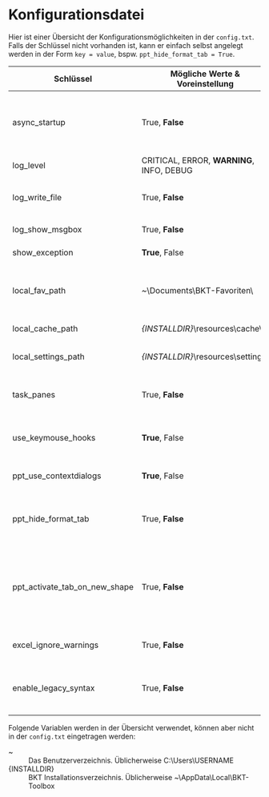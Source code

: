# Konfigurationsdatei

Hier ist einer Übersicht der Konfigurationsmöglichkeiten in der `config.txt`. Falls der Schlüssel nicht vorhanden ist, kann er einfach selbst angelegt werden in der Form `key = value`, bspw. `ppt_hide_format_tab = True`.

Schlüssel			| Mögliche Werte & Voreinstellung		| Erklärung
--- 					| --- 					| ---
async_startup 			| True, **False** 		| Asynchroner Start: Lädt die UI verzögert, wodurch der PowerPoint-Start beschleunigt wird. [BETA-Funktion]
log_level				| CRITICAL, ERROR, **WARNING**, INFO, DEBUG | Mindestlevel für Logging.
log_write_file			| True, **False**		| Log-Datei `bkt-debug.log` und `bkt-debug-py.log` schreiben an/aus
log_show_msgbox			| True, **False**			| Log-Einträge als Messagebox anzeigen.
show_exception			| **True**, False		| Kritische Fehler als Messagebox anzeigen.
local_fav_path			| *~*\Documents\BKT-Favoriten\		| Pfad zur Speicherung von BKT-Favoriten, bspw. Custom Formats, Farbleiste, Chartlib.
local_cache_path		| *{INSTALLDIR}*\resources\cache\		| Pfad zur Anlage von Cache-Dateien.
local_settings_path		| *{INSTALLDIR}*\resources\settings\	| Pfad zur Speicherung der Einstellungsdatenbank.
task_panes				| True, **False**	| Task Panes (Seitenleiste) de-/aktivieren. [BETA-Funktion]
use_keymouse_hooks		| **True**, False 	| Maus- und Tastaturevents verwenden, bspw. für Contextdialogs.
ppt_use_contextdialogs	| **True**, False 	| PowerPoint-Contextdialogs ein-/ausschalten.
ppt_hide_format_tab		| True, **False** 	| PowerPoint Format-Tab ein-/ausblenden, um den Wechsel zu dem Tab bei neuen Shapes zu verhindern.
ppt_activate_tab_on_new_shape   | True, **False**  | Ersten BKT-Tab aktivieren wenn ein neues Shape erstellt wird, um den Wechsel zum Format-Tab bei neuen Shapes zu verhindern. [BETA-Funktion]
excel_ignore_warnings	| True, **False** 	| Rückgängig-Warnmeldung in Excel nicht mehr anzeigen.
enable_legacy_syntax	| True, **False** 	| Aktiviere veraltete Syntax mit Annotations, bspw. für Feature `dev_christoph` sowie Testmodule.

Folgende Variablen werden in der Übersicht verwendet, können aber nicht in der `config.txt` eingetragen werden:

<dl>
  <dt>~</dt>
  <dd>Das Benutzerverzeichnis. Üblicherweise C:\Users\USERNAME</dd>
  <dt>{INSTALLDIR}</dt>
  <dd>BKT Installationsverzeichnis. Üblicherweise ~\AppData\Local\BKT-Toolbox</dd>
</dl>

